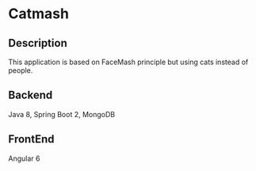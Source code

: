 # Catmash

Description
-----------
This application is based on FaceMash principle but using cats instead of people.

Backend
-----
Java 8, Spring Boot 2, MongoDB

FrontEnd
--------
Angular 6
